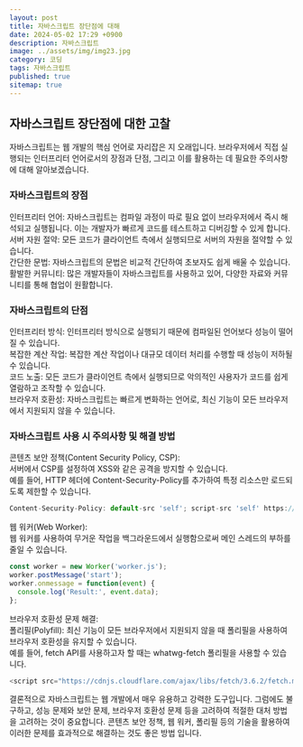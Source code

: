 ```yaml
---
layout: post
title: 자바스크립트 장단점에 대해
date: 2024-05-02 17:29 +0900
description: 자바스크립트
image: ../assets/img/img23.jpg
category: 코딩
tags: 자바스크립트
published: true
sitemap: true
---
```


## 자바스크립트 장단점에 대한 고찰
자바스크립트는 웹 개발의 핵심 언어로 자리잡은 지 오래입니다. 브라우저에서 직접 실행되는 인터프리터 언어로서의 장점과 단점, 그리고 이를 활용하는 데 필요한 주의사항에 대해 알아보겠습니다.

### 자바스크립트의 장점
인터프리터 언어: 자바스크립트는 컴파일 과정이 따로 필요 없이 브라우저에서 즉시 해석되고 실행됩니다. 이는 개발자가 빠르게 코드를 테스트하고 디버깅할 수 있게 합니다.<br />
서버 자원 절약: 모든 코드가 클라이언트 측에서 실행되므로 서버의 자원을 절약할 수 있습니다.<br />
간단한 문법: 자바스크립트의 문법은 비교적 간단하여 초보자도 쉽게 배울 수 있습니다.<br />
활발한 커뮤니티: 많은 개발자들이 자바스크립트를 사용하고 있어, 다양한 자료와 커뮤니티를 통해 협업이 원활합니다.

### 자바스크립트의 단점
인터프리터 방식: 인터프리터 방식으로 실행되기 때문에 컴파일된 언어보다 성능이 떨어질 수 있습니다.<br />
복잡한 계산 작업: 복잡한 계산 작업이나 대규모 데이터 처리를 수행할 때 성능이 저하될 수 있습니다.<br />
코드 노출: 모든 코드가 클라이언트 측에서 실행되므로 악의적인 사용자가 코드를 쉽게 열람하고 조작할 수 있습니다.<br />
브라우저 호환성: 자바스크립트는 빠르게 변화하는 언어로, 최신 기능이 모든 브라우저에서 지원되지 않을 수 있습니다.

### 자바스크립트 사용 시 주의사항 및 해결 방법
콘텐츠 보안 정책(Content Security Policy, CSP):<br /> 
서버에서 CSP를 설정하여 XSS와 같은 공격을 방지할 수 있습니다.<br />
예를 들어, HTTP 헤더에 Content-Security-Policy를 추가하여 특정 리소스만 로드되도록 제한할 수 있습니다.
````javascript
Content-Security-Policy: default-src 'self'; script-src 'self' https://apis.google.com
````

웹 워커(Web Worker):<br />
웹 워커를 사용하여 무거운 작업을 백그라운드에서 실행함으로써 메인 스레드의 부하를 줄일 수 있습니다.
````javascript
const worker = new Worker('worker.js');
worker.postMessage('start');
worker.onmessage = function(event) {
  console.log('Result:', event.data);
};
````

브라우저 호환성 문제 해결:<br />
폴리필(Polyfill): 최신 기능이 모든 브라우저에서 지원되지 않을 때 폴리필을 사용하여 브라우저 호환성을 유지할 수 있습니다.<br /> 예를 들어, fetch API를 사용하고자 할 때는 whatwg-fetch 폴리필을 사용할 수 있습니다.
````javascript
<script src="https://cdnjs.cloudflare.com/ajax/libs/fetch/3.6.2/fetch.min.js"></script>
````

결론적으로 자바스크립트는 웹 개발에서 매우 유용하고 강력한 도구입니다. 그럼에도 불구하고, 성능 문제와 보안 문제, 브라우저 호환성 문제 등을 고려하여 적절한 대처 방법을 고려하는 것이 중요합니다. 콘텐츠 보안 정책, 웹 워커, 폴리필 등의 기술을 활용하여 이러한 문제를 효과적으로 해결하는 것도 좋은 방법 입니다.
